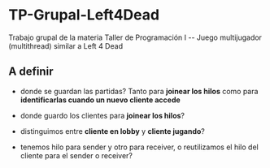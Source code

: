 # TP-Grupal-Left4Dead
Trabajo grupal de la materia Taller de Programación I -- Juego multijugador (multithread) similar a Left 4 Dead



## A definir
- donde se guardan las partidas? Tanto para **joinear los hilos** como para **identificarlas cuando un nuevo cliente accede**

- donde guardo los clientes para **joinear los hilos**?

- distinguimos entre **cliente en lobby** y **cliente jugando**?

- tenemos hilo para sender y otro para receiver, o reutilizamos el hilo del cliente para el sender o receiver?

